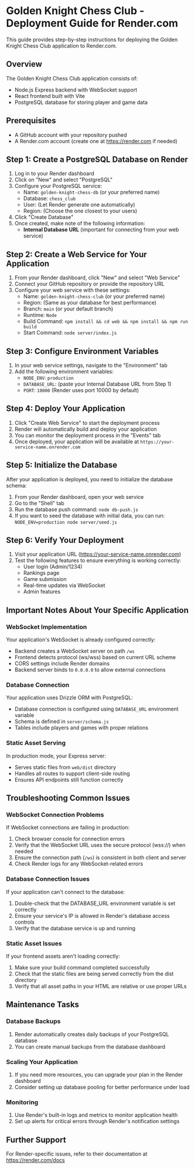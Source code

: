 # Golden Knight Chess Club - Deployment Guide for Render.com

This guide provides step-by-step instructions for deploying the Golden Knight Chess Club application to Render.com.

## Overview

The Golden Knight Chess Club application consists of:
- Node.js Express backend with WebSocket support
- React frontend built with Vite
- PostgreSQL database for storing player and game data

## Prerequisites

- A GitHub account with your repository pushed
- A Render.com account (create one at https://render.com if needed)

## Step 1: Create a PostgreSQL Database on Render

1. Log in to your Render dashboard
2. Click on "New" and select "PostgreSQL"
3. Configure your PostgreSQL service:
   - Name: `golden-knight-chess-db` (or your preferred name)
   - Database: `chess_club`
   - User: (Let Render generate one automatically)
   - Region: (Choose the one closest to your users)
4. Click "Create Database"
5. Once created, make note of the following information:
   - **Internal Database URL** (important for connecting from your web service)

## Step 2: Create a Web Service for Your Application

1. From your Render dashboard, click "New" and select "Web Service"
2. Connect your GitHub repository or provide the repository URL
3. Configure your web service with these settings:
   - Name: `golden-knight-chess-club` (or your preferred name)
   - Region: (Same as your database for best performance)
   - Branch: `main` (or your default branch)
   - Runtime: `Node`
   - Build Command: `npm install && cd web && npm install && npm run build`
   - Start Command: `node server/index.js`

## Step 3: Configure Environment Variables

1. In your web service settings, navigate to the "Environment" tab
2. Add the following environment variables:
   - `NODE_ENV`: `production`
   - `DATABASE_URL`: (paste your Internal Database URL from Step 1)
   - `PORT`: `10000` (Render uses port 10000 by default)

## Step 4: Deploy Your Application

1. Click "Create Web Service" to start the deployment process
2. Render will automatically build and deploy your application
3. You can monitor the deployment process in the "Events" tab
4. Once deployed, your application will be available at `https://your-service-name.onrender.com`

## Step 5: Initialize the Database

After your application is deployed, you need to initialize the database schema:

1. From your Render dashboard, open your web service
2. Go to the "Shell" tab
3. Run the database push command: `node db-push.js`
4. If you want to seed the database with initial data, you can run: `NODE_ENV=production node server/seed.js`

## Step 6: Verify Your Deployment

1. Visit your application URL (https://your-service-name.onrender.com)
2. Test the following features to ensure everything is working correctly:
   - User login (Admin/1234)
   - Rankings page
   - Game submission
   - Real-time updates via WebSocket
   - Admin features

## Important Notes About Your Specific Application

### WebSocket Implementation

Your application's WebSocket is already configured correctly:
- Backend creates a WebSocket server on path `/ws`
- Frontend detects protocol (ws/wss) based on current URL scheme
- CORS settings include Render domains
- Backend server binds to `0.0.0.0` to allow external connections

### Database Connection

Your application uses Drizzle ORM with PostgreSQL:
- Database connection is configured using `DATABASE_URL` environment variable
- Schema is defined in `server/schema.js`
- Tables include players and games with proper relations

### Static Asset Serving

In production mode, your Express server:
- Serves static files from `web/dist` directory
- Handles all routes to support client-side routing
- Ensures API endpoints still function correctly

## Troubleshooting Common Issues

### WebSocket Connection Problems

If WebSocket connections are failing in production:

1. Check browser console for connection errors
2. Verify that the WebSocket URL uses the secure protocol (wss://) when needed
3. Ensure the connection path (`/ws`) is consistent in both client and server
4. Check Render logs for any WebSocket-related errors

### Database Connection Issues

If your application can't connect to the database:

1. Double-check that the DATABASE_URL environment variable is set correctly
2. Ensure your service's IP is allowed in Render's database access controls
3. Verify that the database service is up and running

### Static Asset Issues

If your frontend assets aren't loading correctly:

1. Make sure your build command completed successfully
2. Check that the static files are being served correctly from the dist directory
3. Verify that all asset paths in your HTML are relative or use proper URLs

## Maintenance Tasks

### Database Backups

1. Render automatically creates daily backups of your PostgreSQL database
2. You can create manual backups from the database dashboard

### Scaling Your Application

1. If you need more resources, you can upgrade your plan in the Render dashboard
2. Consider setting up database pooling for better performance under load

### Monitoring

1. Use Render's built-in logs and metrics to monitor application health
2. Set up alerts for critical errors through Render's notification settings

## Further Support

For Render-specific issues, refer to their documentation at https://render.com/docs